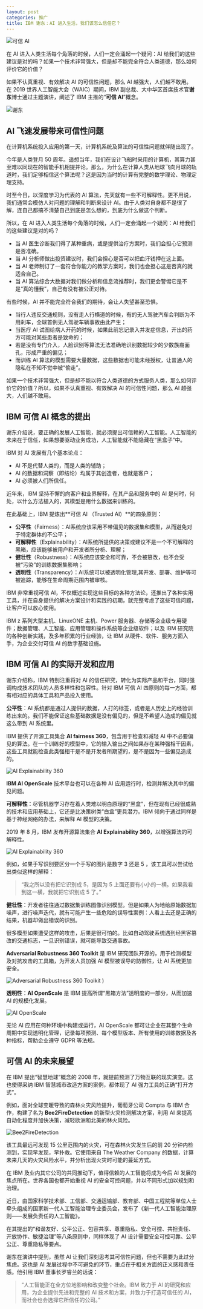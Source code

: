 ```yaml
---
layout: post
categories: 推广
title: IBM 谢东：AI 进入生活，我们该怎么信任它？
---
```


![可信 AI](https://raw.githubusercontent.com/lishuhang/htsimg/master/2019/09/ibm-trusted-ai.jpg)

在 AI 进入人类生活每个角落的时候，人们一定会涌起一个疑问：AI 给我们的这些建议是对的吗？如果一个技术非常强大，但是却不能完全符合人类道德，那么如何评价它的价值？

如果不认真重视、有效解决 AI 的可信性问题，那么 AI 越强大，人们越不敢用。在 2019 世界人工智能大会（WAIC）期间，IBM 副总裁、大中华区首席技术官**谢东**博士通过主题演讲，阐述了 IBM 主推的“**可信 AI**”概念。

![谢东]( https://raw.githubusercontent.com/lishuhang/htsimg/master/2019/09/ibm-xiedong-waic.jpg )

## AI 飞速发展带来可信性问题

在计算机系统投入应用的第一天，计算机系统及算法的可信性问题就伴随出现了。

今年是人类登月 50 周年。遥想当年，我们在设计飞船时采用的计算机，其算力甚至难以同现在的智能手机相提并论。那么，为什么在计算人类从地球飞向月球的轨道时，我们足够相信这个算法呢？这是因为当时的计算有完整的数学理论、物理定理支持。

时至今日，以深度学习为代表的 AI 算法，先天就有一些不可解释性。更不用说，我们通常会模仿人对问题的理解和判断来设计 AI。由于人类对自身都不是很了解，连自己都搞不清楚自己到底是怎么想的，到底为什么做这个判断。

所以，在 AI 进入人类生活每个角落的时候，人们一定会涌起一个疑问：AI 给我们的这些建议是对的吗？

- 当 AI 医生诊断我们得了某种重病，或是提供治疗方案时，我们会担心它预测是否准确。
- 当 AI 分析师做出投资建议时，我们会担心是否可以把血汗钱押在这上面。
- 当 AI 老师制订了一套符合你能力的教学方案时，我们也会担心这是否真的就适合自己。
- 当 AI 算法综合大数据对我们做分析和信息流推荐时，我们更会警惕它是不是“真的懂我”，自己有没有被公正对待。

有些时候，AI 并不能完全符合我们的期待，会让人失望甚至恐惧。

- 当行人违反交通规则，没有走人行横道的时候，有的无人驾驶汽车会判断为不用刹车，全球首例无人驾驶车辆事故由此产生；
- 当医疗 AI 试图给病人开药的时候，如果此前忘记录入并发症信息，开出的药方可能对某些患者是致命的；
- 若是没有专门介入，人脸识别等算法无法准确地识别数据较少的少数族裔面孔，形成严重的偏见；
- 而训练 AI 算法的模型需要大量数据，这些数据也可能未经授权，让普通人的隐私在不知不觉中被“偷走”。

如果一个技术非常强大，但是却不能以符合人类道德的方式服务人类，那么如何评价它的价值？所以，如果不认真重视、有效解决 AI 的可信性问题，那么 AI 越强大，人们越不敢用。

## IBM 可信 AI 概念的提出

谢东介绍说，要正确的发展人工智能，就必须提出可信赖的人工智能。人工智能的未来在于信任，如果想要驱动业务成功，人工智能就不能隐藏在“黑盒子”中。

IBM 对 AI 发展有几个基本论点：

- AI 不是代替人类的，而是人类的辅助；
- AI 的数据和洞察（即结论）均属于其创造者，也就是客户；
- AI 必须被人们所信任。

近年来，IBM 坚持不懈的向客户和业界解释，在其产品和服务中的 AI 是何时，何处，以什么方法植入的，其模型是用什么数据来训练的。

在此基础上，IBM 提炼出**可信 AI （Trusted AI）**的四条原则：

- **公平性**（Fairness）：AI系统应该采用不带偏见的数据集和模型，从而避免对于特定群体的不公平；
- **可解释性**（Explainability）：AI系统所提供的决策或建议不是一个不可解释的黑箱，应该能够被用户和开发者所分析、理解；
- **健壮性**（Robustness）：AI系统应该安全和可靠，不会被篡改，也不会受被“污染”的训练数据集影响；
- **透明性**（Transparency）：AI系统可以被透明化管理,其开发、部署、维护等可被追踪，能够在生命周期范围内被审核。

IBM 非常重视可信 AI，不仅概述实现这些目标的各种方法论，还推出了各种实用工具，并在自身提供的解决方案设计和实践的初期，就完整考虑了这些可信问题，让客户可以放心使用。

IBM z 系列大型主机、LinuxONE 主机、Power 服务器、存储等企业级专用硬件；数据管理、人工智能、应用管理和操作系统等企业级软件；以及 IBM 研究院的各种创新实践，及多年积累的行业经验，让 IBM 从硬件、软件、服务方面入手，为企业交付可信 AI 的数字基础设施。

## IBM 可信 AI 的实际开发和应用

谢东介绍称，IBM 特别注重将对 AI 的信任研究，转化为实际产品和平台，同时强调构成技术团队的人员多样性和包容性。针对 IBM 可信 AI 四原则的每一方面，都有相对应的具体工具和产品投入使用。

**公平性**：AI 系统都是通过人提供的数据，人打的标签，或者是人历史上的经验训练出来的。我们不能保证这些基础数据是没有偏见的，但是不希望人造成的偏见就这么带到 AI 系统里。

IBM 提供了开源工具集合 **AI fairness 360**，包含用于检查和减轻 AI 中不必要偏见的算法。在一个训练好的模型中，它的输入输出之间如果存在某种强相干因素，这些工具就能检查此类强相干是不是开发者所期望的，是不是因为一些偏见造成的。

![AI Explainability 360]( https://raw.githubusercontent.com/lishuhang/htsimg/master/2019/09/ibm-ai-fairness-360.jpg )

**IBM AI OpenScale** 技术平台也可以在各种 AI 应用运行时，检测并解决其中的偏见问题。

**可解释性**：尽管机器学习存在着人类难以明白原理的“黑盒”，但在现有已经很成熟的技术和应用基础上，它还是比决策树类“白盒”更具潜力。IBM 倾向于通过同样是基于神经网络的办法，来解释 AI 模型的决策。

2019 年 8 月，IBM 发布开源算法集合 **AI Explainability 360**，以增强算法的可解释性。

![AI Explainability 360]( https://raw.githubusercontent.com/lishuhang/htsimg/master/2019/09/ibm-ai-explainability-360.jpg )

例如，如果手写识别要区分一个手写的图片是数字 3 还是 5 ，该工具可以尝试给出类似这样的解释：

> “我之所以没有把它识别成 5，是因为 5 上面还要有小小的一横。如果我看到这一横，我就把它识别成 5 了。”

**健壮性**：开发者往往通过数据集训练图像识别模型。但是如果人为地给原始数据加噪声，进行噪声迭代，就有可能产生一些危险的误导性案例：人看上去还是正确的结果，机器却做出错误的识别。

很多模型如果遭受这样的攻击，后果是很可怕的。比如自动驾驶系统遇到经黑客篡改的交通标志，一旦识别错误，就可能导致交通事故。

**Adversarial Robustness 360 Toolkit** 是 IBM 研究团队开源的，用于检测模型及对抗攻击的工具箱，为开发人员加强 AI 模型被误导的防御性，让 AI 系统更加安全。

![Adversarial Robustness 360 Toolkit](https://raw.githubusercontent.com/lishuhang/htsimg/master/2019/09/ibm-adversarial-robustness-360-toolkit.jpg) )

**透明性**：**AI OpenScale** 是 IBM 提高所谓“黑箱方法”透明度的一部分，从而加速 AI 的规模化发展。

![AI OpenScale](https://raw.githubusercontent.com/lishuhang/htsimg/master/2019/09/ibm-watson-openscale.jpg)

无论 AI 应用在何种环境中构建或运行，AI OpenScale 都可让企业在其整个生命周期中实现透明化管理，记录每项预测、每个模型版本、所有使用的训练数据及各种指标，帮助企业遵守 GDPR 等法规。

## 可信 AI 的未来展望

在 IBM 提出“智慧地球”概念的 2008 年，就提前预测了万物互联的现实演变。这也使得采纳 IBM 智慧城市改造方案的案例，都体现了 AI 强力工具的正确“打开方式”。

例如，面对全球变暖导致的森林火灾风险提升，葡萄牙公司 Compta 与 IBM 合作，构建了名为 **Bee2FireDetection** 的新型火灾检测解决方案，利用 AI 来提高自动化程度并加快决策，减轻欧洲和北美的林火风险。

![Bee2FireDetection](https://raw.githubusercontent.com/lishuhang/htsimg/master/2019/09/ibm-beefire.jpg)

该工具最远可发现 15 公里范围内的火灾，可在森林火灾发生后的前 20 分钟内检测到，实现早发现，早扑救。它使用来自 The Weather Company 的数据，计算未来几天的火灾风险水平，并分析出现火灾时可能的蔓延方式。

在 IBM 及业内其它公司的共同推动下，值得信赖的人工智能将成为今后 AI 发展的焦点所在。世界各国也都开始重视 AI 的安全可控问题，并以不同形式加以规划和治理。

近日，由国家科学技术部、工信部、交通运输部、教育部、中国工程院等单位人士牵头组成的国家新一代人工智能治理专业委员会，发布了《新一代人工智能治理原则——发展负责任的人工智能》。

在其提出的“和谐友好、公平公正、包容共享、尊重隐私、安全可控、共担责任、开放协作、敏捷治理”等八条原则中，同样体现了 AI 设计需要安全可控可靠、公平公正、尊重隐私等要点。

谢东在演讲中提到，虽然 AI 让我们深刻思考其可信性问题，但也不需要为此过分焦虑。这也是 AI 发展过程中不可避免的环节，重点在于相关方面的正义感和责任感。他引用 IBM 董事长罗睿兰的话说：

> “人工智能正在全方位地影响和改变整个社会。IBM 致力于 AI 的研究和应用，为企业提供先进和完整的 AI 技术和方案，并致力于打造可信任的 AI，而社会也会选择它所信任的公司。”
